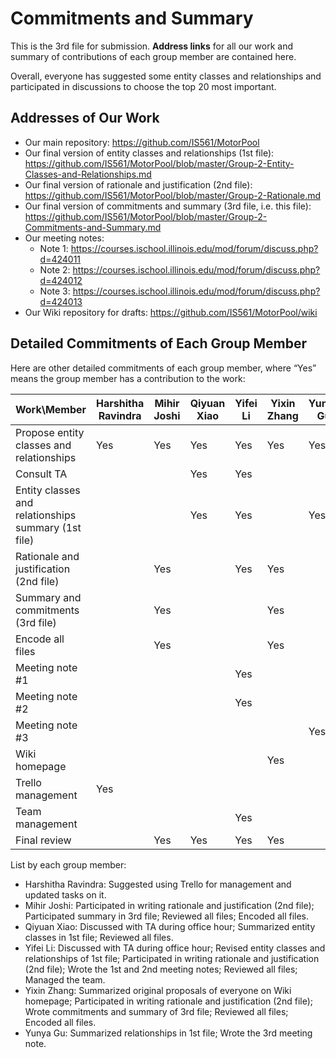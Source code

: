 # Commitments and Summary

This is the 3rd file for submission. __Address links__ for all our work and summary of contributions of each group member are contained here. 

Overall, everyone has suggested some entity classes and relationships and participated in discussions to choose the top 20 most important. 

## Addresses of Our Work
- Our main repository: https://github.com/IS561/MotorPool
- Our final version of entity classes and relationships (1st file): https://github.com/IS561/MotorPool/blob/master/Group-2-Entity-Classes-and-Relationships.md
- Our final version of rationale and justification (2nd file): https://github.com/IS561/MotorPool/blob/master/Group-2-Rationale.md
- Our final version of commitments and summary (3rd file, i.e. this file): https://github.com/IS561/MotorPool/blob/master/Group-2-Commitments-and-Summary.md
- Our meeting notes: 
	- Note 1: https://courses.ischool.illinois.edu/mod/forum/discuss.php?d=424011
	- Note 2: https://courses.ischool.illinois.edu/mod/forum/discuss.php?d=424012
	- Note 3: https://courses.ischool.illinois.edu/mod/forum/discuss.php?d=424013 
- Our Wiki repository for drafts: https://github.com/IS561/MotorPool/wiki

## Detailed Commitments of Each Group Member
Here are other detailed commitments of each group member, where “Yes” means the group member has a contribution to the work:

| Work\Member | Harshitha Ravindra | Mihir Joshi | Qiyuan Xiao | Yifei Li | Yixin Zhang | Yunya Gu |
| ----------- | ------------------ | ----------- | ----------- | -------- | ----------- | -------- | 
| Propose entity classes and relationships | Yes | Yes | Yes | Yes | Yes | Yes |
| Consult TA |   |   | Yes | Yes |   |   |
| Entity classes and relationships summary (1st file) |   |   | Yes | Yes |   | Yes |
| Rationale and justification (2nd file) |   | Yes |   | Yes | Yes |   |
| Summary and commitments (3rd file) |    | Yes |   |   | Yes |   | 
| Encode all files |   | Yes |   |   | Yes |   |
| Meeting note #1 |   |   |   | Yes |   |   |
| Meeting note #2 |   |   |   | Yes |   |   |
| Meeting note #3 |   |   |   |   |   | Yes |
| Wiki homepage |   |   |   |   | Yes |   |
| Trello management | Yes |   |   |   |   |   |
| Team management |   |   |   | Yes |   |   |
| Final review |   | Yes | Yes | Yes | Yes |   |

List by each group member:
- Harshitha Ravindra: Suggested using Trello for management and updated tasks on it.
- Mihir Joshi: Participated in writing rationale and justification (2nd file); Participated summary in 3rd file; Reviewed all files; Encoded all files.
- Qiyuan Xiao: Discussed with TA during office hour; Summarized entity classes in 1st file; Reviewed all files.
- Yifei Li: Discussed with TA during office hour; Revised entity classes and relationships of 1st file; Participated in writing rationale and justification (2nd file); Wrote the 1st and 2nd meeting notes; Reviewed all files; Managed the team.
- Yixin Zhang: Summarized original proposals of everyone on Wiki homepage; Participated in writing rationale and justification (2nd file); Wrote commitments and summary of 3rd file; Reviewed all files; Encoded all files.
- Yunya Gu: Summarized relationships in 1st file; Wrote the 3rd meeting note.










